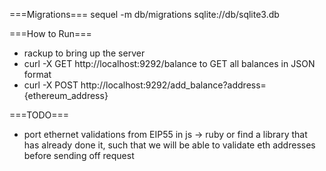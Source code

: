 ===Migrations===
sequel -m db/migrations sqlite://db/sqlite3.db

===How to Run===
- rackup to bring up the server
- curl -X GET http://localhost:9292/balance to GET all balances in JSON format
- curl -X POST http://localhost:9292/add_balance?address={ethereum_address}



===TODO===
- port ethernet validations from EIP55 in js -> ruby or find a library that has already done it, such that we will be able to validate eth addresses before sending off request


